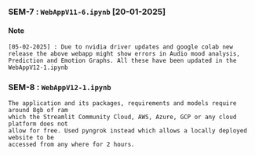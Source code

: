 ### SEM-7 : `WebAppV11-6.ipynb` [20-01-2025]
#### Note 
`[05-02-2025] : Due to nvidia driver updates and google colab new release the above webapp might show errors in Audio mood analysis, Prediction and Emotion Graphs. All these have been updated in the WebAppV12-1.ipynb`

### SEM-8 : `WebAppV12-1.ipynb`

```
The application and its packages, requirements and models require around 8gb of ram
which the Streamlit Community Cloud, AWS, Azure, GCP or any cloud platform does not
allow for free. Used pyngrok instead which allows a locally deployed website to be
accessed from any where for 2 hours.
```
